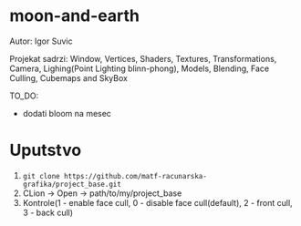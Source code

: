 # moon-and-earth
Autor: Igor Suvic

Projekat sadrzi: Window, Vertices, Shaders, Textures, Transformations, Camera, 
Lighing(Point Lighting blinn-phong), Models, Blending, Face Culling, Cubemaps and SkyBox

TO_DO:
- dodati bloom na mesec

# Uputstvo
1. `git clone https://github.com/matf-racunarska-grafika/project_base.git`
2. CLion -> Open -> path/to/my/project_base
3. Kontrole(1 - enable face cull, 0 - disable face cull(default), 2 - front cull, 3 - back cull)


